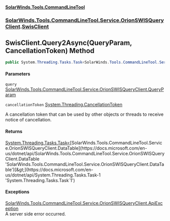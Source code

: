 #### [SolarWinds.Tools.CommandLineTool](index.md 'index')
### [SolarWinds.Tools.CommandLineTool.Service.OrionSWISQueryClient](index.md#SolarWinds.Tools.CommandLineTool.Service.OrionSWISQueryClient 'SolarWinds.Tools.CommandLineTool.Service.OrionSWISQueryClient').[SwisClient](SwisClient.md 'SolarWinds.Tools.CommandLineTool.Service.OrionSWISQueryClient.SwisClient')

## SwisClient.Query2Async(QueryParam, CancellationToken) Method

```csharp
public System.Threading.Tasks.Task<SolarWinds.Tools.CommandLineTool.Service.OrionSWISQueryClient.DataTable> Query2Async(SolarWinds.Tools.CommandLineTool.Service.OrionSWISQueryClient.QueryParam query, System.Threading.CancellationToken cancellationToken);
```
#### Parameters

<a name='SolarWinds.Tools.CommandLineTool.Service.OrionSWISQueryClient.SwisClient.Query2Async(SolarWinds.Tools.CommandLineTool.Service.OrionSWISQueryClient.QueryParam,System.Threading.CancellationToken).query'></a>

`query` [SolarWinds.Tools.CommandLineTool.Service.OrionSWISQueryClient.QueryParam](https://docs.microsoft.com/en-us/dotnet/api/SolarWinds.Tools.CommandLineTool.Service.OrionSWISQueryClient.QueryParam 'SolarWinds.Tools.CommandLineTool.Service.OrionSWISQueryClient.QueryParam')

<a name='SolarWinds.Tools.CommandLineTool.Service.OrionSWISQueryClient.SwisClient.Query2Async(SolarWinds.Tools.CommandLineTool.Service.OrionSWISQueryClient.QueryParam,System.Threading.CancellationToken).cancellationToken'></a>

`cancellationToken` [System.Threading.CancellationToken](https://docs.microsoft.com/en-us/dotnet/api/System.Threading.CancellationToken 'System.Threading.CancellationToken')

A cancellation token that can be used by other objects or threads to receive notice of cancellation.

#### Returns
[System.Threading.Tasks.Task&lt;](https://docs.microsoft.com/en-us/dotnet/api/System.Threading.Tasks.Task-1 'System.Threading.Tasks.Task`1')[SolarWinds.Tools.CommandLineTool.Service.OrionSWISQueryClient.DataTable](https://docs.microsoft.com/en-us/dotnet/api/SolarWinds.Tools.CommandLineTool.Service.OrionSWISQueryClient.DataTable 'SolarWinds.Tools.CommandLineTool.Service.OrionSWISQueryClient.DataTable')[&gt;](https://docs.microsoft.com/en-us/dotnet/api/System.Threading.Tasks.Task-1 'System.Threading.Tasks.Task`1')

#### Exceptions

[SolarWinds.Tools.CommandLineTool.Service.OrionSWISQueryClient.ApiException](https://docs.microsoft.com/en-us/dotnet/api/SolarWinds.Tools.CommandLineTool.Service.OrionSWISQueryClient.ApiException 'SolarWinds.Tools.CommandLineTool.Service.OrionSWISQueryClient.ApiException')  
A server side error occurred.